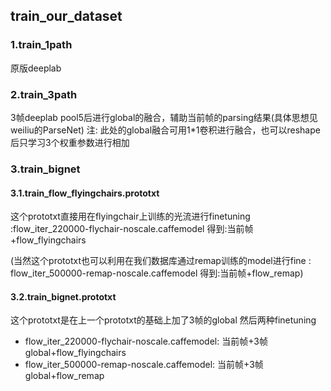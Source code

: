 ## train_our_dataset
### 1.train_1path
原版deeplab

### 2.train_3path

3帧deeplab pool5后进行global的融合，辅助当前帧的parsing结果(具体思想见weiliu的ParseNet)
注: 此处的global融合可用1*1卷积进行融合，也可以reshape后只学习3个权重参数进行相加

### 3.train_bignet

#### 3.1.train_flow_flyingchairs.prototxt

这个prototxt直接用在flyingchair上训练的光流进行finetuning :flow_iter_220000-flychair-noscale.caffemodel
得到:当前帧+flow_flyingchairs

(当然这个prototxt也可以利用在我们数据库通过remap训练的model进行fine : flow_iter_500000-remap-noscale.caffemodel
得到:当前帧+flow_remap)

#### 3.2.train_bignet.prototxt

这个prototxt是在上一个prototxt的基础上加了3帧的global
然后两种finetuning

- flow_iter_220000-flychair-noscale.caffemodel: 当前帧+3帧global+flow_flyingchairs
- flow_iter_500000-remap-noscale.caffemodel: 当前帧+3帧global+flow_remap



